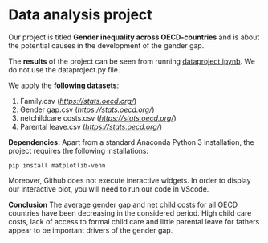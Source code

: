 # Data analysis project

Our project is titled **Gender inequality across OECD-countries** and is about the potential causes in the development of the gender gap.

The **results** of the project can be seen from running [dataproject.ipynb](dataproject.ipynb).
We do not use the dataproject.py file. 


We apply the **following datasets**:

1. Family.csv (*https://stats.oecd.org/*) 
2. Gender gap.csv (*https://stats.oecd.org/*)
3. netchildcare costs.csv (*https://stats.oecd.org/*)
4. Parental leave.csv (*https://stats.oecd.org/*)

**Dependencies:** Apart from a standard Anaconda Python 3 installation, the project requires the following installations:

``pip install matplotlib-venn``

Moreover, Github does not execute ineractive widgets. In order to display our interactive plot, you will need to run our code in VScode.

**Conclusion**
The average gender gap and net child costs for all OECD countries have been decreasing in the considered period. High child care costs, lack of access to formal child care and little parental leave for fathers appear to be important drivers of the gender gap.